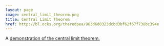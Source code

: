 ```yaml
---
layout: page
image: central_limit_theorem.png
title: Central Limit Theorem
href: http://bl.ocks.org/theredpea/963d6d0323dcbd3bf62f67f738bc394e
---
```

A [demonstration of the central limit theorem.](http://bl.ocks.org/theredpea/963d6d0323dcbd3bf62f67f738bc394e/ed8e34a446e7a68f732b11044b054aafaf7f00d5)